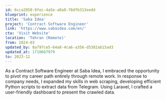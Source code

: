 ```yaml
---
id: 6cca2858-9fec-4a5e-a0a8-76dfb313eedd
blueprint: experience
title: 'Saba Idea'
project: 'Contract Software Engineer'
link: 'https://www.sabaidea.com/en/'
cta: 'Visit Website'
location: 'Tehran (Remote)'
from: 2024-03
updated_by: 8a797ce5-64a8-4ca6-a356-d5382ab15ad3
updated_at: 1710667979
to: 2023-12
---
```

As a Contract Software Engineer at Saba Idea, I embraced the opportunity to pivot my career path entirely through remote work. In response to company needs, I expanded my skills in web scraping, developing efficient Python scripts to extract data from Telegram. Using Laravel, I crafted a user-friendly dashboard to present the crawled data.